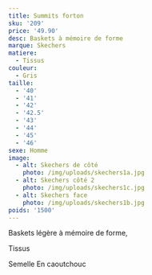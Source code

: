 ```yaml
---
title: Summits forton
sku: '209'
price: '49.90'
desc: Baskets à mémoire de forme
marque: Skechers
matiere:
  - Tissus
couleur:
  - Gris
taille:
  - '40'
  - '41'
  - '42'
  - '42.5'
  - '43'
  - '44'
  - '45'
  - '46'
sexe: Homme
image:
  - alt: Skechers de côté
    photo: /img/uploads/skechers1a.jpg
  - alt: Skechers côté 2
    photo: /img/uploads/skechers1c.jpg
  - alt: Skechers face
    photo: /img/uploads/skechers1b.jpg
poids: '1500'
---
```

Baskets légère à mémoire de forme,

Tissus

Semelle En caoutchouc
